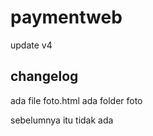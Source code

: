 # paymentweb

 update v4

## changelog
 
ada file foto.html
ada folder foto

sebelumnya itu tidak ada
